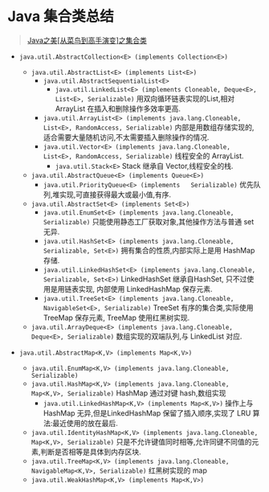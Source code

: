 Java 集合类总结
==========
> [Java之美[从菜鸟到高手演变]之集合类](http://blog.csdn.net/zhangerqing/article/details/8122075)

- `java.util.AbstractCollection<E> (implements Collection<E>)`
    - `java.util.AbstractList<E> (implements List<E>)`
        - `java.util.AbstractSequentialList<E>`
            - `java.util.LinkedList<E> (implements Cloneable, Deque<E>, List<E>, Serializable)` 用双向循环链表实现的List,相对 ArrayList 在插入和删除操作多效率更高.
        - `java.util.ArrayList<E> (implements java.lang.Cloneable, List<E>, RandomAccess, Serializable)` 内部是用数组存储实现的,适合需要大量随机访问,不太需要插入删除操作的情况.
        - `java.util.Vector<E> (implements java.lang.Cloneable, List<E>, RandomAccess, Serializable)` 线程安全的 ArrayList.
            - `java.util.Stack<E>` Stack 继承自 Vector,线程安全的栈.
    - `java.util.AbstractQueue<E> (implements Queue<E>)`
        - `java.util.PriorityQueue<E> (implements   Serializable)` 优先队列,堆实现,可直接获得最大或最小值,有序.
    - `java.util.AbstractSet<E> (implements Set<E>)`
        - `java.util.EnumSet<E> (implements java.lang.Cloneable, Serializable)` 只能使用静态工厂获取对象,其他操作方法与普通 set 无异.
        - `java.util.HashSet<E> (implements java.lang.Cloneable, Serializable, Set<E>)` 拥有集合的性质,内部实际上是用 HashMap 存储.
        - `java.util.LinkedHashSet<E> (implements java.lang.Cloneable, Serializable, Set<E>)` LinkedHashSet 继承自HashSet, 只不过使用是用链表实现, 内部使用 LinkedHashMap 保存元素.
        - `java.util.TreeSet<E> (implements java.lang.Cloneable, NavigableSet<E>, Serializable)` TreeSet 有序的集合类,实际使用 TreeMap 保存元素, TreeMap 使用红黑树实现.
    - `java.util.ArrayDeque<E> (implements java.lang.Cloneable, Deque<E>, Serializable)` 数组实现的双端队列,与 LinkedList 对应.

- `java.util.AbstractMap<K,V> (implements Map<K,V>)`
    - `java.util.EnumMap<K,V> (implements java.lang.Cloneable, Serializable)`
    - `java.util.HashMap<K,V> (implements java.lang.Cloneable, Map<K,V>, Serializable)` HashMap 通过对键 hash,数组实现
        - `java.util.LinkedHashMap<K,V> (implements Map<K,V>)` 操作上与 HashMap 无异,但是LinkedHashMap 保留了插入顺序,实现了 LRU 算法:最近使用的放在最后.
    - `java.util.IdentityHashMap<K,V> (implements java.lang.Cloneable, Map<K,V>, Serializable)` 只是不允许键值同时相等,允许同键不同值的元素,判断是否相等是具体到内存区块.
    - `java.util.TreeMap<K,V> (implements java.lang.Cloneable, NavigableMap<K,V>, Serializable)` 红黑树实现的 map
    - `java.util.WeakHashMap<K,V> (implements Map<K,V>)`
